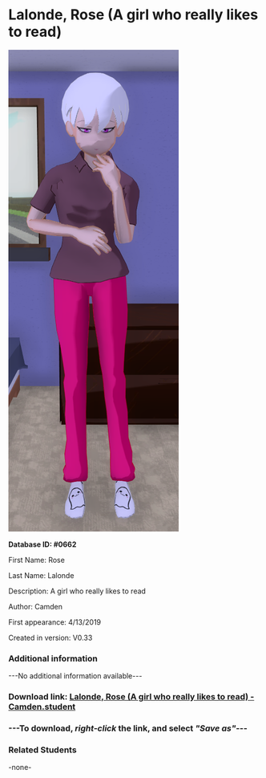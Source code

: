 # Lalonde, Rose (A girl who really likes to read)

<img src="../../Files/Images/Lalonde, Rose (A girl who really likes to read).png" title="Lalonde, Rose (A girl who really likes to read) - Camden">

**Database ID: #0662**

First Name: Rose

Last Name: Lalonde

Description: A girl who really likes to read

Author: Camden

First appearance: 4/13/2019

Created in version: V0.33

### Additional information

---No additional information available---

### Download link: <a href="https://raw.githubusercontent.com/Arbiter1223/Daigaku-Gurashi-Custom-Students/master/Files/Student%20Files/Lalonde%2C%20Rose%20(A%20girl%20who%20really%20likes%20to%20read)%20-%20Camden.student">Lalonde, Rose (A girl who really likes to read) - Camden.student</a>

### ---**To download, _right-click_ the link, and select _"Save as"_**---

### Related Students

-none-

